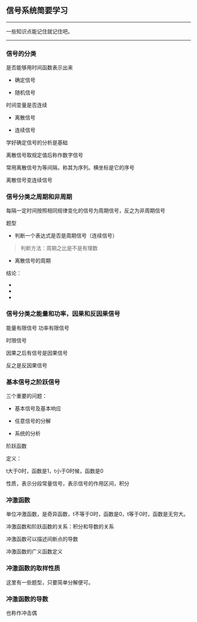 ## 信号系统简要学习

---

一些知识点能记住就记住吧。

----

### 信号的分类

是否能够用时间函数表示出来

+ 确定信号 

+ 随机信号

时间变量是否连续

+ 离散信号

+ 连续信号

学好确定信号的分析是基础

离散信号取规定值后称作数字信号

常用离散信号为等间隔，称其为序列。横坐标是它的序号

离散信号变连续信号

### 信号分类之周期和非周期

每隔一定时间按照相同规律变化的信号为周期信号，反之为非周期信号

题型

+ 判断一个表达式是否是周期信号（连续信号）

> 判断方法：周期之比是不是有理数

+ 离散信号的周期

结论：

+ 

+ 

+ 

### 信号分类之能量和功率，因果和反因果信号

能量有限信号  功率有限信号

时限信号

因果之后有信号是因果信号

反之是反因果信号

### 基本信号之阶跃信号

三个重要的问题：

+ 基本信号及基本响应

+ 任意信号的分解

+ 系统的分析

阶跃函数

定义：

t大于0时，函数是1，t小于0时候，函数是0

性质，表示分段常量信号，表示信号的作用区间，积分

### 冲激函数

单位冲激函数，是奇异函数，t不等于0时，函数是0，t等于0时，函数是无穷大。

冲激函数和阶跃函数的关系：积分和导数的关系

冲激函数可以描述间断点的导数

冲激函数的广义函数定义

### 冲激函数的取样性质

这里有一些题型，只要简单分解便可。

### 冲激函数的导数

也称作冲击偶
